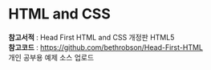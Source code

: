 # HTML and CSS


**참고서적** : Head First HTML and CSS 개정판 HTML5  
**참고코드** : https://github.com/bethrobson/Head-First-HTML  
개인 공부용 예제 소스 업로드  

